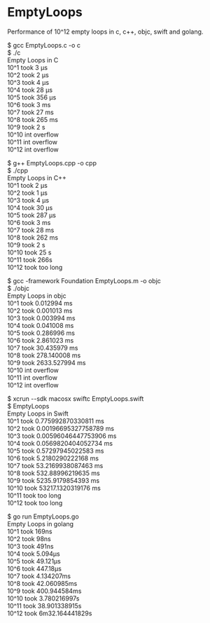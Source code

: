 # EmptyLoops
Performance of 10^12 empty loops in c, c++, objc, swift and golang.

$ gcc EmptyLoops.c -o c  
$ ./c  
Empty Loops in C  
10^1 took 3 µs  
10^2 took 2 µs  
10^3 took 4 µs  
10^4 took 28 µs  
10^5 took 356 µs  
10^6 took 3 ms  
10^7 took 27 ms  
10^8 took 265 ms  
10^9 took 2 s  
10^10 int overflow  
10^11 int overflow  
10^12 int overflow  

$ g++ EmptyLoops.cpp -o cpp                 
$ ./cpp  
Empty Loops in C++  
10^1 took 2 µs  
10^2 took 1 µs  
10^3 took 4 µs  
10^4 took 30 µs  
10^5 took 287 µs  
10^6 took 3 ms  
10^7 took 28 ms  
10^8 took 262 ms  
10^9 took 2 s  
10^10 took 25 s  
10^11 took 266s  
10^12 took too long  

$ gcc -framework Foundation EmptyLoops.m -o objc  
$ ./objc  
Empty Loops in objc  
10^1 took 0.012994 ms  
10^2 took 0.001013 ms  
10^3 took 0.003994 ms  
10^4 took 0.041008 ms  
10^5 took 0.286996 ms  
10^6 took 2.861023 ms  
10^7 took 30.435979 ms  
10^8 took 278.140008 ms  
10^9 took 2633.527994 ms  
10^10 int overflow  
10^11 int overflow  
10^12 int overflow  

$ xcrun --sdk macosx swiftc EmptyLoops.swift  
$ EmptyLoops  
Empty Loops in Swift  
10^1 took 0.775992870330811 ms  
10^2 took 0.00196695327758789 ms  
10^3 took 0.00596046447753906 ms  
10^4 took 0.0569820404052734 ms  
10^5 took 0.57297945022583 ms  
10^6 took 5.2180290222168 ms  
10^7 took 53.2169938087463 ms  
10^8 took 532.88996219635 ms  
10^9 took 5235.9179854393 ms  
10^10 took 53217.1320319176 ms  
10^11 took too long  
10^12 took too long  


$ go run EmptyLoops.go  
Empty Loops in golang  
10^1 took 169ns  
10^2 took 98ns  
10^3 took 491ns  
10^4 took 5.094µs  
10^5 took 49.121µs  
10^6 took 447.18µs  
10^7 took 4.134207ms  
10^8 took 42.060985ms  
10^9 took 400.944584ms  
10^10 took 3.780216997s  
10^11 took 38.901338915s  
10^12 took 6m32.164441829s   
